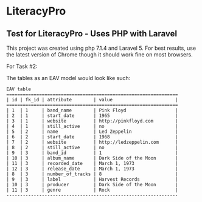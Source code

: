 # LiteracyPro
## Test for LiteracyPro - Uses PHP with Laravel

This project was created using php 7.1.4 and Laravel 5. For best results, use the latest version of Chrome though it should work fine on most browsers.

For Task #2:

The tables as an EAV model would look like such:

```
EAV table
===============================================================
| id | fk_id | attribute        | value                       |
===============================================================
| 1  | 1     | band_name        | Pink Floyd                  |
| 2  | 1     | start_date       | 1965                        |
| 3  | 1     | website          | http://pinkfloyd.com        |
| 4  | 1     | still_active     | no                          |
| 5  | 2     | name             | Led Zeppelin                |
| 6  | 2     | start_date       | 1968                        |
| 7  | 2     | website          | http://ledzeppelin.com      |
| 8  | 2     | still_active     | no                          |
| 9  | 3     | band_id          | 1                           | 
| 10 | 3     | album_name       | Dark Side of the Moon       |
| 11 | 3     | recorded_date    | March 1, 1973               |
| 12 | 3     | release_date     | March 1, 1973               |
| 8  | 3     | number_of_tracks | 8                           |
| 9  | 3     | label            | Harvest Records             | 
| 10 | 3     | producer         | Dark Side of the Moon       |
| 11 | 3     | genre            | Rock                        |
---------------------------------------------------------------
```



